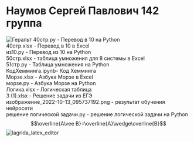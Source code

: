# Наумов Сергей Павлович 142 группа 
![Геральт](https://static.wikia.nocookie.net/warrior/images/3/36/%D0%93%D0%B5%D1%80%D0%B0%D0%BB%D1%8C%D1%82.jpg/revision/latest?cb=20120813094949&path-prefix=ru)
40стр.py - Перевод в 10 на Python  
40стр.xlsx - Перевод в 10 в Excel  
из10.py - Перевод из 10 на Python  
50стр.xlsx - таблица умножения для 8 системы в Excel  
51стр.py - Таблица умножения на Python  
КодХемминга.ipynb- Код Хемминга  
Морзе.xlsx - Азбука Морзе в Excel  
морзе.py - Азбука Морзе на Python  
  Логика.xlsx - Логическая таблица  
3 (1).xlsx - Решение задачи из ЕГЭ  
изображение_2022-10-13_095737192.png - результат обучения нейросети  
решение логической задачи.py - решение логической задачи на Python  
$$\overline{A\vee B}=\overline{A}\wedge\overline{B}$$
![lagrida_latex_editor](https://user-images.githubusercontent.com/114603384/198817745-4ab06a7f-250a-4fc5-a74e-246a832b3b1b.png)
